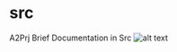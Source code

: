 # src
A2Prj Brief Documentation in Src
![alt text](https://lh3.google.com/u/1/d/14UHaA7zBaSSzAdne02O2BL48oNT9YXJJ=w1920-h902-iv1)
